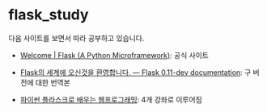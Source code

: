 # flask_study

다음 사이트를 보면서 따라 공부하고 있습니다.

* [Welcome | Flask (A Python Microframework)](http://http://flask.pocoo.org/): 공식 사이트

* [Flask의 세계에 오신것을 환영합니다. — Flask 0.11-dev documentation](http://flask-docs-kr.readthedocs.io/ko/latest/): 
구 버전에 대한 번역본

* [파이썬 플라스크로 배우는 웹프로그래밍](http://abcds.kr/%ED%8C%8C%EC%9D%B4%EC%8D%AC-%ED%94%8C%EB%9D%BC%EC%8A%A4%ED%81%AC%EB%A1%9C-%EB%B0%B0%EC%9A%B0%EB%8A%94-%EC%9B%B9%ED%94%84%EB%A1%9C%EA%B7%B8%EB%9E%98%EB%B0%8D/#comment-29): 4개 강좌로 이루어짐



